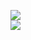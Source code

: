 [![](https://img.shields.io/badge/Made%20With-Github%20Spray-lightgrey.svg?style=for-the-badge&logo=github)](https://github.com/Annihil/github-spray#19152)  
[![](https://i.imgur.com/2DrTn0Z.gif)](https://github.com/Annihil/github-spray)